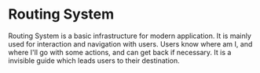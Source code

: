 # Routing System

Routing System is a basic infrastructure for modern application. It is mainly used for interaction and navigation with users. Users know where am I, and where I'll go with some actions, and can get back if necessary.
It is a invisible guide which leads users to their destination.